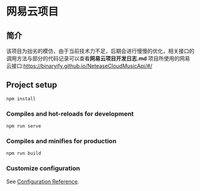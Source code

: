 # 网易云项目
## 简介
该项目为拙劣的模仿，由于当前技术力不足，后期会进行慢慢的优化，相关接口的调用方法与部分的代码记录可以查看**网易云项目开发日志.md**
项目所使用的网易云接口:https://binaryify.github.io/NeteaseCloudMusicApi/#/

## Project setup
```
npm install
```

### Compiles and hot-reloads for development
```
npm run serve
```

### Compiles and minifies for production
```
npm run build
```

### Customize configuration
See [Configuration Reference](https://cli.vuejs.org/config/).
